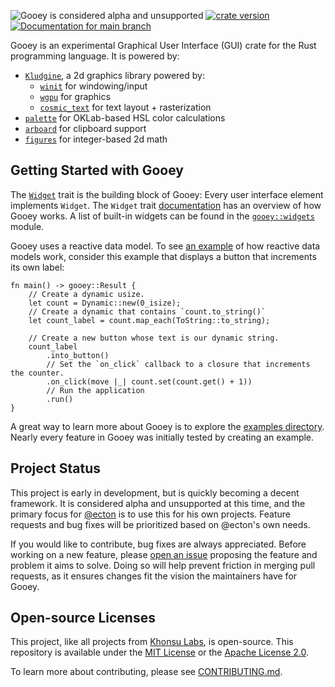 ![Gooey is considered alpha and unsupported](https://img.shields.io/badge/status-alpha-orange)
[![crate version](https://img.shields.io/crates/v/gooey.svg)](https://crates.io/crates/gooey)
[![Documentation for `main` branch](https://img.shields.io/badge/docs-main-informational)](https://docs.rs/gooey)

Gooey is an experimental Graphical User Interface (GUI) crate for the Rust
programming language. It is powered by:

- [`Kludgine`][kludgine], a 2d graphics library powered by:
  - [`winit`][winit] for windowing/input
  - [`wgpu`][wgpu] for graphics
  - [`cosmic_text`][cosmic_text] for text layout + rasterization
- [`palette`][palette] for OKLab-based HSL color calculations
- [`arboard`][arboard] for clipboard support
- [`figures`][figures] for integer-based 2d math

## Getting Started with Gooey

The [`Widget`][widget] trait is the building block of Gooey: Every user
interface element implements `Widget`. The `Widget` trait
[documentation][widget] has an overview of how Gooey works. A list of built-in
widgets can be found in the [`gooey::widgets`][widgets] module.

Gooey uses a reactive data model. To see [an example][button-example] of how
reactive data models work, consider this example that displays a button that
increments its own label:

```rust,ignore
fn main() -> gooey::Result {
    // Create a dynamic usize.
    let count = Dynamic::new(0_isize);
    // Create a dynamic that contains `count.to_string()`
    let count_label = count.map_each(ToString::to_string);

    // Create a new button whose text is our dynamic string.
    count_label
        .into_button()
        // Set the `on_click` callback to a closure that increments the counter.
        .on_click(move |_| count.set(count.get() + 1))
        // Run the application
        .run()
}
```

A great way to learn more about Gooey is to explore the [examples
directory][examples]. Nearly every feature in Gooey was initially tested by
creating an example.

## Project Status

This project is early in development, but is quickly becoming a decent
framework. It is considered alpha and unsupported at this time, and the primary
focus for [@ecton][ecton] is to use this for his own projects. Feature requests
and bug fixes will be prioritized based on @ecton's own needs.

If you would like to contribute, bug fixes are always appreciated. Before
working on a new feature, please [open an issue][issues] proposing the feature
and problem it aims to solve. Doing so will help prevent friction in merging
pull requests, as it ensures changes fit the vision the maintainers have for
Gooey.

[widget]: crate::widget::Widget
[widgets]: mod@crate::widgets
[button-example]: https://github.com/khonsulabs/gooey/tree/v0.1.2/examples/basic-button.rs
[examples]: https://github.com/khonsulabs/gooey/tree/v0.1.2/examples/
[kludgine]: https://github.com/khonsulabs/kludgine
[figures]: https://github.com/khonsulabs/figures
[wgpu]: https://github.com/gfx-rs/wgpu
[winit]: https://github.com/rust-windowing/winit
[cosmic_text]: https://github.com/pop-os/cosmic-text
[palette]: https://github.com/Ogeon/palette
[arboard]: https://github.com/1Password/arboard
[ecton]: https://github.com/khonsulabs/ecton
[issues]: https://github.com/khonsulabs/gooey/issues

## Open-source Licenses

This project, like all projects from [Khonsu Labs](https://khonsulabs.com/), is open-source.
This repository is available under the [MIT License](./LICENSE-MIT) or the
[Apache License 2.0](./LICENSE-APACHE).

To learn more about contributing, please see [CONTRIBUTING.md](./CONTRIBUTING.md).
